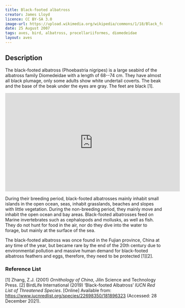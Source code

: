 ```yaml
---
title: Black-footed albatross
creator: James Lloyd
licence: CC BY-SA 3.0
image-url: https://upload.wikimedia.org/wikipedia/commons/1/18/Black_footed_albatross1.jpg  
date: 25 August 2007
tags: aves, bird, albatross, procellariiformes, diomedeidae
layout: aves
---
```

## Description

The black-footed albatross (Phoebastria nigripes) is a large seabird of the albatross family Diomedeidae with a length of 68--74 cm. They have almost all black plumage, only some adults show white undertail coverts. The beak and the base of the beak under the eyes are gray. The feet are black [1].

<iframe class="video" width="560" height="315" src="https://www.youtube.com/embed/Wi_b30pjkss" title="YouTube video player" frameborder="0" allow="accelerometer; autoplay; clipboard-write; encrypted-media; gyroscope; picture-in-picture" allowfullscreen></iframe>


During their breeding period, black-footed albatrosses mainly inhabit small islands in the open ocean, seas, inhabit grasslands, beaches and slopes with little vegetation. During the non-breeding period, they mainly move and inhabit the open ocean and bay areas. Black-footed albatrosses feed on Marine invertebrates such as cephalopods and mollusks, as well as fish. They do not hunt for food in the air, nor do they dive into the water to forage, but mainly at the surface of the sea. 

The black-footed albatross was once found in the Fujian province, China at any time of the year, but became rare by the end of the 20th century due to environmental pollution and massive human demand for black-footed albatross feathers and eggs, therefore, they need to be protected [1][2].

### Reference List
[1] Zhang, Z.J. (2001) _Ornithology of China_, Jilin Science and Technology Press.
[2] BirdLife International (2019) ‘Black-footed Albatross’ _IUCN Red List of Threatened Species_. [Online] Available from: https://www.iucnredlist.org/species/22698350/181896323 (Accessed: 28 December 2021).
